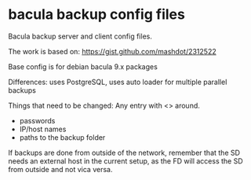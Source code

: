 # bacula backup config files

Bacula backup server and client config files.

The work is based on:
https://gist.github.com/mashdot/2312522

Base config is for debian bacula 9.x packages

Differences: uses PostgreSQL, uses auto loader for multiple parallel backups

Things that need to be changed:
Any entry with <> around.
* passwords
* IP/host names
* paths to the backup folder

If backups are done from outside of the network, remember that the SD needs an external host in the current setup, as the FD will access the SD from outside and not vica versa.
